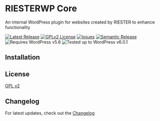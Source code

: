 # RIESTERWP Core

An internal WordPress plugin for websites created by RIESTER to enhance functionality

[![Latest Release][release-img]][release-url] [![GPLv2 License][license-img]][license-url] [![Issues][issues-img]][issues-url] [![Semantic Release][semantic-release-img]][semantic-release-url] ![Requires WordPress v5.6][requires-wp] ![Tested up to WordPress v6.0.1][tested-wp]

[license-img]: https://img.shields.io/badge/License-GPLv2-green.svg
[license-url]:http://www.gnu.org/licenses/gpl-2.0.txt
[issues-img]: https://img.shields.io/github/issues/snrankin/rwp?logo=github
[issues-url]: https://github.com/snrankin/rwp/issues
[release-img]: https://img.shields.io/github/v/release/snrankin/rwp?color=blue&label=version&logo=github&sort=semver
[release-url]: https://github.com/snrankin/rwp/releases/latest
[semantic-release-img]: https://img.shields.io/badge/semantic--release-conventionalcommits-e10079?logo=semantic-release
[semantic-release-url]: https://github.com/semantic-release/semantic-release
[requires-wp]: https://img.shields.io/badge/wordpress-v5.6-blue?logo=wordpress
[tested-wp]: https://img.shields.io/badge/wordpress-v6.0.1%20tested-blue?logo=wordpress

## Installation

## License

[GPL v2][license-url]

## Changelog

For latest updates, check out the [Changelog](CHANGELOG.md)
